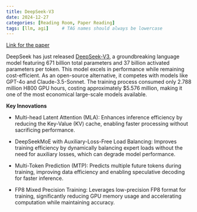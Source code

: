 ```yaml
---
title: DeepSeek-V3
date: 2024-12-27
categories: [Reading Room, Paper Reading]
tags: [llm, agi]     # TAG names should always be lowercase
---
```



[Link for the paper](https://github.com/deepseek-ai/DeepSeek-V3/blob/main/DeepSeek_V3.pdf)

DeepSeek has just released [DeepSeek-V3](https://github.com/deepseek-ai/DeepSeek-V3), a groundbreaking language model featuring 671 billion total parameters and 37 billion activated parameters per token. This model excels in performance while remaining cost-efficient. As an open-source alternative, it competes with models like GPT-4o and Claude-3.5-Sonnet. The training process consumed only 2.788 million H800 GPU hours, costing approximately $5.576 million, making it one of the most economical large-scale models available.

**Key Innovations**

- Multi-head Latent Attention (MLA): Enhances inference efficiency by reducing the Key-Value (KV) cache, enabling faster processing without sacrificing performance.

- DeepSeekMoE with Auxiliary-Loss-Free Load Balancing: Improves training efficiency by dynamically balancing expert loads without the need for auxiliary losses, which can degrade model performance.

- Multi-Token Prediction (MTP): Predicts multiple future tokens during training, improving data efficiency and enabling speculative decoding for faster inference.

- FP8 Mixed Precision Training: Leverages low-precision FP8 format for training, significantly reducing GPU memory usage and accelerating computation while maintaining accuracy.